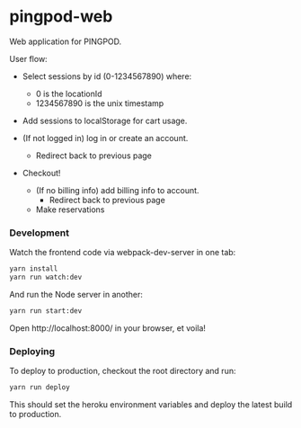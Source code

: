 # pingpod-web

Web application for PINGPOD.

User flow:

- Select sessions by id (0-1234567890) where:
  - 0 is the locationId
  - 1234567890 is the unix timestamp

- Add sessions to localStorage for cart usage.

- (If not logged in) log in or create an account.
  - Redirect back to previous page

- Checkout!
  - (If no billing info) add billing info to account.
    - Redirect back to previous page
  - Make reservations


### Development
Watch the frontend code via webpack-dev-server in one tab:

```sh
yarn install
yarn run watch:dev
```

And run the Node server in another:
```sh
yarn run start:dev
```

Open http://localhost:8000/ in your browser, et voila!


### Deploying
To deploy to production, checkout the root directory and run:

```sh
yarn run deploy
```

This should set the heroku environment variables and deploy the latest build to production. 